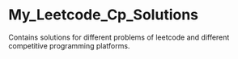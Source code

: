 # My_Leetcode_Cp_Solutions
Contains solutions for different problems of leetcode and different competitive programming platforms.
